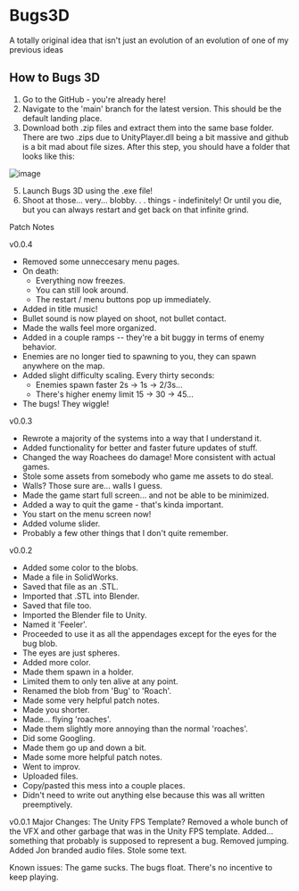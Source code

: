 # Bugs3D
A totally original idea that isn't just an evolution of an evolution of one of my previous ideas


## How to Bugs 3D
1. Go to the GitHub - you're already here!
2. Navigate to the 'main' branch for the latest version. This should be the default landing place.
3. Download both .zip files and extract them into the same base folder. There are two .zips due to UnityPlayer.dll being a bit massive and github is a bit mad about file sizes. After this step, you should have a folder that looks like this:
   
![image](https://github.com/Monkeytoes999/Bugs3D/assets/32685880/18a6524c-b7de-4e2a-94ab-4d91e2a85622)

5. Launch Bugs 3D using the .exe file!
6. Shoot at those... very... blobby. . . things - indefinitely! Or until you die, but you can always restart and get back on that infinite grind.


Patch Notes

v0.0.4
  - Removed some unneccesary menu pages.
  - On death:
     - Everything now freezes.
     - You can still look around.
     - The restart / menu buttons pop up immediately.
  - Added in title music!
  - Bullet sound is now played on shoot, not bullet contact.
  - Made the walls feel more organized. 
  - Added in a couple ramps -- they're a bit buggy in terms of enemy behavior.
  - Enemies are no longer tied to spawning to you, they can spawn anywhere on the map.
  - Added slight difficulty scaling. Every thirty seconds:
     - Enemies spawn faster 2s -> 1s -> 2/3s...
     - There's higher enemy limit 15 -> 30 -> 45...
  - The bugs! They wiggle!

v0.0.3
  - Rewrote a majority of the systems into a way that I understand it.
  - Added functionality for better and faster future updates of stuff.
  - Changed the way Roachees do damage! More consistent with actual games.
  - Stole some assets from somebody who game me assets to do steal.
  - Walls? Those sure are... walls I guess.
  - Made the game start full screen... and not be able to be minimized.
  - Added a way to quit the game - that's kinda important.
  - You start on the menu screen now!
  - Added volume slider.
  - Probably a few other things that I don't quite remember.

v0.0.2
  - Added some color to the blobs.
  - Made a file in SolidWorks.
  - Saved that file as an .STL.
  - Imported that .STL into Blender.
  - Saved that file too.
  - Imported the Blender file to Unity.
  - Named it 'Feeler'.
  - Proceeded to use it as all the appendages except for the eyes for the bug blob.
  - The eyes are just spheres.
  - Added more color.
  - Made them spawn in a holder.
  - Limited them to only ten alive at any point.
  - Renamed the blob from 'Bug' to 'Roach'.
  - Made some very helpful patch notes.
  - Made you shorter.
  - Made... flying 'roaches'.
  - Made them slightly more annoying than the normal 'roaches'.
  - Did some Googling.
  - Made them go up and down a bit.
  - Made some more helpful patch notes.
  - Went to improv.
  - Uploaded files.
  - Copy/pasted this mess into a couple places.
  - Didn't need to write out anything else because this was all written preemptively.

v0.0.1
   Major Changes:
      The Unity FPS Template?
      Removed a whole bunch of the VFX and other garbage that was in the Unity FPS template.
      Added... something that probably is supposed to represent a bug.
      Removed jumping.
      Added Jon branded audio files.
      Stole some text.
   
   Known issues:
      The game sucks.
      The bugs float.
      There's no incentive to keep playing.
